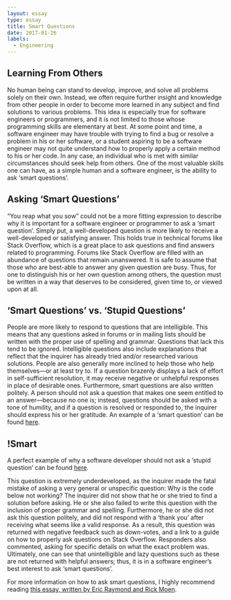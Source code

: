 ```yaml
---
layout: essay
type: essay
title: Smart Questions
date: 2017-01-26
labels:
  - Engineering
---
```



## Learning From Others

No human being can stand to develop, improve, and solve all problems solely on their own. Instead, we often require further insight and knowledge from other people in order to become more learned in any subject and find solutions to various problems.  This idea is especially true for software engineers or programmers, and it is not limited to those whose programming skills are elementary at best.  At some point and time, a software engineer may have trouble with trying to find a bug or resolve a problem in his or her software, or a student aspiring to be a software engineer may not quite understand how to properly apply a certain method to his or her code.  In any case, an individual who is met with similar circumstances should seek help from others.  One of the most valuable skills one can have, as a simple human and a software engineer, is the ability to ask ‘smart questions’.

## Asking ‘Smart Questions’

“You reap what you sow” could not be a more fitting expression to describe why it is important for a software engineer or programmer to ask a ‘smart question’.  Simply put, a well-developed question is more likely to receive a well-developed or satisfying answer.  This holds true in technical forums like Stack Overflow, which is a great place to ask questions and find answers related to programming.  Forums like Stack Overflow are filled with an abundance of questions that remain unanswered.  It is safe to assume that those who are best-able to answer any given question are busy.  Thus, for one to distinguish his or her own question among others, the question must be written in a way that deserves to be considered, given time to, or viewed upon at all. 

## ‘Smart Questions’ vs. ‘Stupid Questions’

People are more likely to respond to questions that are intelligible.   This means that any questions asked in forums or in mailing lists should be written with the proper use of spelling and grammar.  Questions that lack this tend to be ignored.  Intelligible questions also include explanations that reflect that the inquirer has already tried and/or researched various solutions.  People are also generally more inclined to help those who help themselves—or at least try to.  If a question brazenly displays a lack of effort in self-sufficient resolution, it may receive negative or unhelpful responses in place of desirable ones.  Furthermore, smart questions are also written politely.  A person should not ask a question that makes one seem entitled to an answer—because no one is; instead, questions should be asked with a tone of humility, and if a question is resolved or responded to, the inquirer should express his or her gratitude.  An example of a ‘smart question’ can be found [here](http://stackoverflow.com/questions/11227809/why-is-it-faster-to-process-a-sorted-array-than-an-unsorted-array).

## !Smart

A perfect example of why a software developer should not ask a ‘stupid question’ can be found [here](http://stackoverflow.com/questions/37880319/why-is-the-code-below-not-working).  

This question is extremely underdeveloped, as the inquirer made the fatal mistake of asking a very general or unspecific question: Why is the code below not working?  The inquirer did not show that he or she tried to find a solution before asking. He or she also failed to write this question with the inclusion of proper grammar and spelling.  Furthermore, he or she did not ask this question politely, and did not respond with a ‘thank you’ after receiving what seems like a valid response.  As a result, this question was returned with negative feedback such as down-votes, and a link to a guide on how to properly ask questions on Stack Overflow.  Responders also commented, asking for specific details on what the exact problem was.  Ultimately, one can see that unintelligible and lazy questions such as these are not returned with helpful answers; thus, it is in a software engineer’s best interest to ask ‘smart questions’.

For more information on how to ask smart questions, I highly recommend reading [this essay, written by Eric Raymond and Rick Moen](http://www.catb.org/esr/faqs/smart-questions.html).


